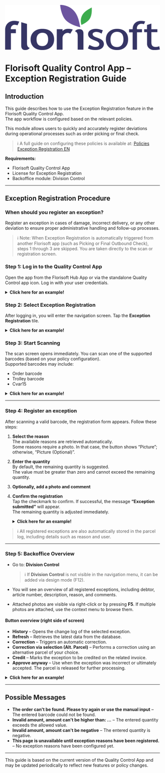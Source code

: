 ![Florisoft logo](https://raw.githubusercontent.com/florisoft/User.Manuals/main/fslogo.png)

# Florisoft Quality Control App – Exception Registration Guide

## Introduction

This guide describes how to use the Exception Registration feature in the Florisoft Quality Control App.  
The app workflow is configured based on the relevant policies.

This module allows users to quickly and accurately register deviations during operational processes such as order picking or final check.

> ℹ️ A full guide on configuring these policies is available at: [Policies Exception Registration EN](*)

**Requirements:**

- Florisoft Quality Control App
- License for Exception Registration
- Backoffice module: Division Control

---

## Exception Registration Procedure

### When should you register an exception?

Register an exception in cases of damage, incorrect delivery, or any other deviation to ensure proper administrative handling and follow-up processes.

> ℹ️ Note: When Exception Registration is automatically triggered from another Florisoft app (such as Picking or Final Outbound Check), steps 1 through 3 are skipped. You are taken directly to the scan or registration screen.

### Step 1: Log in to the Quality Control App

Open the app from the Florisoft Hub App or via the standalone Quality Control app icon. Log in with your user credentials.

<details><summary><b>Click here for an example!</b></summary><img src="Media/Doorloop/1.png"></details>

### Step 2: Select Exception Registration

After logging in, you will enter the navigation screen. Tap the **Exception Registration** tile.

<details><summary><b>Click here for an example!</b></summary><img src="Media/Doorloop/2.png"></details>

### Step 3: Start Scanning

The scan screen opens immediately. You can scan one of the supported barcodes (based on your policy configuration).  
Supported barcodes may include:

- Order barcode  
- Trolley barcode  
- Cvar15

<details><summary><b>Click here for an example!</b></summary><img src="Media/Doorloop/3.png"></details>

---

### Step 4: Register an exception

After scanning a valid barcode, the registration form appears. Follow these steps:

1. **Select the reason**  
   The available reasons are retrieved automatically.  
   Some reasons require a photo. In that case, the button shows “Picture”; otherwise, “Picture (Optional)”.

2. **Enter the quantity**  
   By default, the remaining quantity is suggested.  
   The value must be greater than zero and cannot exceed the remaining quantity.

3. **Optionally, add a photo and comment**

4. **Confirm the registration**  
   Tap the checkmark to confirm. If successful, the message **“Exception submitted”** will appear.  
   The remaining quantity is adjusted immediately.

   <details><summary><b>Click here for an example!</b></summary><img src="Media/Doorloop/4.png"></details>

> ℹ️ All registered exceptions are also automatically stored in the parcel log, including details such as reason and user.

---

### Step 5: Backoffice Overview

- Go to: **Division Control**

  > ℹ️ If **Division Control** is not visible in the navigation menu, it can be added via design mode (F12).

- You will see an overview of all registered exceptions, including debtor, article number, description, reason, and comments.

- Attached photos are visible via right-click or by pressing **F5**. If multiple photos are attached, use the context menu to browse them.

#### Button overview (right side of screen)

- **History** – Opens the change log of the selected exception.
- **Refresh** – Retrieves the latest data from the database.
- **Correction** – Triggers an automatic correction.
- **Correction via selection (Alt. Parcel)** – Performs a correction using an alternative parcel of your choice.
- **Credit** – Marks the exception to be credited on the related invoice.
- **Approve anyway** – Use when the exception was incorrect or ultimately accepted. The parcel is released for further processing.

 <details><summary><b>Click here for an example!</b></summary><img src="Media/Doorloop/4.png"></details>

---

## Possible Messages

- **The order can't be found. Please try again or use the manual input** – The entered barcode could not be found.
- **Invalid amount, amount can't be higher than: ...** – The entered quantity exceeds the allowed value.
- **Invalid amount, amount can't be negative** – The entered quantity is negative.
- **This page is unavailable until exception reasons have been registered.** – No exception reasons have been configured yet.

---

This guide is based on the current version of the Quality Control App and may be updated periodically to reflect new features or policy changes.
